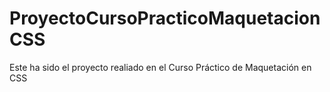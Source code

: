 # ProyectoCursoPracticoMaquetacionCSS
Este ha sido el proyecto realiado en el Curso Práctico de Maquetación en CSS

